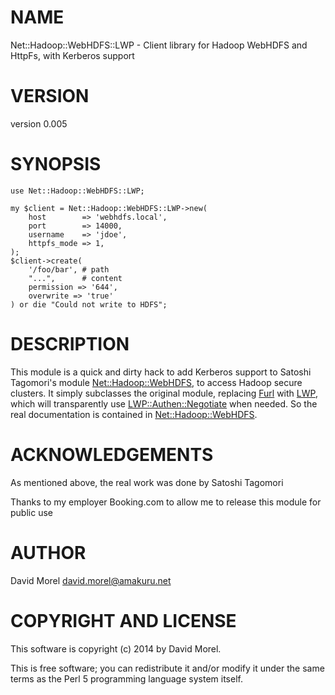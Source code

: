 # NAME

Net::Hadoop::WebHDFS::LWP - Client library for Hadoop WebHDFS and HttpFs, with Kerberos support

# VERSION

version 0.005

# SYNOPSIS

    use Net::Hadoop::WebHDFS::LWP;

    my $client = Net::Hadoop::WebHDFS::LWP->new(
        host        => 'webhdfs.local',
        port        => 14000,
        username    => 'jdoe',
        httpfs_mode => 1,
    );
    $client->create(
        '/foo/bar', # path
        "...",      # content
        permission => '644',
        overwrite => 'true'
    ) or die "Could not write to HDFS";

# DESCRIPTION

This module is a quick and dirty hack to add Kerberos support to Satoshi
Tagomori's module [Net::Hadoop::WebHDFS](https://metacpan.org/pod/Net::Hadoop::WebHDFS), to access Hadoop secure clusters. It
simply subclasses the original module, replacing [Furl](https://metacpan.org/pod/Furl) with [LWP](https://metacpan.org/pod/LWP), which
will transparently use [LWP::Authen::Negotiate](https://metacpan.org/pod/LWP::Authen::Negotiate) when needed. So the real
documentation is contained in [Net::Hadoop::WebHDFS](https://metacpan.org/pod/Net::Hadoop::WebHDFS).

# ACKNOWLEDGEMENTS

As mentioned above, the real work was done by Satoshi Tagomori

Thanks to my employer Booking.com to allow me to release this module for public use

# AUTHOR

David Morel <david.morel@amakuru.net>

# COPYRIGHT AND LICENSE

This software is copyright (c) 2014 by David Morel.

This is free software; you can redistribute it and/or modify it under
the same terms as the Perl 5 programming language system itself.
